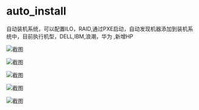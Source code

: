 auto_install
============

自动装机系统，可以配置ILO，RAID,通过PXE启动，自动发现机器添加到装机系统中，目前执行机型，DELL,IBM,浪潮，华为 ,新增HP

![截图](https://raw.githubusercontent.com/gaoming655/auto_install/master/static/images/jt_login.jpg) 

![截图](https://raw.githubusercontent.com/gaoming655/auto_install/master/static/images/jt.jpg)  

![截图](https://raw.githubusercontent.com/gaoming655/auto_install/master/static/images/info.jpg)  

![截图](https://raw.githubusercontent.com/gaoming655/auto_install/master/static/images/edit.jpg)  

![截图](https://raw.githubusercontent.com/gaoming655/auto_install/master/static/images/wancheng.jpg)
